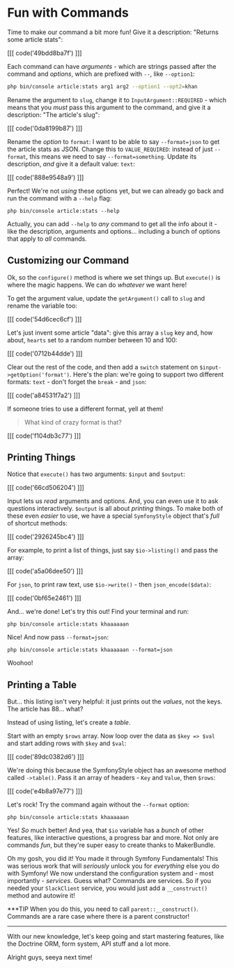 # Fun with Commands

Time to make our command a bit more fun! Give it a description: "Returns some
article stats":

[[[ code('49bdd8ba7f') ]]]

Each command can have *arguments* - which are strings passed after the command
and *options*, which are prefixed with `--`, like `--option1`:

```bash
php bin/console article:stats arg1 arg2 --option1 --opt2=khan
```

Rename the argument to `slug`, change it to `InputArgument::REQUIRED` - which
means that you *must* pass this argument to the command, and give it a description:
"The article's slug":

[[[ code('0da8199b87') ]]]

Rename the *option* to `format`: I want to be able to say `--format=json` to get
the article stats as JSON. Change this to `VALUE_REQUIRED`: instead of just `--format`,
this means we need to say `--format=something`. Update its description, *and*
give it a default value: `text`:

[[[ code('888e9548a9') ]]]

Perfect! We're not *using* these options yet, but we can already go back and run
the command with a `--help` flag:

```terminal
php bin/console article:stats --help
```

Actually, you can add `--help` to *any* command to get all the info about it - like
the description, arguments and options... including a bunch of options that apply
to *all* commands.

## Customizing our Command

Ok, so the `configure()` method is where we set things up. But `execute()` is where
the magic happens. We can do *whatever* we want here!

To get the argument value, update the `getArgument()` call to `slug` and rename
the variable too:

[[[ code('54d6cec6cf') ]]]

Let's just invent some article "data": give this array a `slug` key and, how about,
`hearts` set to a random number between 10 and 100:

[[[ code('0712b44dde') ]]]

Clear out the rest of the code, and then add a `switch` statement on
`$input->getOption('format')`. Here's the plan: we're going to support two different
formats: `text` - don't forget the `break` - and `json`:

[[[ code('a84531f7a2') ]]]

If someone tries to use a different format, yell at them!

> What kind of crazy format is that?

[[[ code('f104db3c77') ]]]

## Printing Things

Notice that `execute()` has two arguments: `$input` and `$output`:

[[[ code('66cd506204') ]]]

Input lets us *read* arguments and options. And, you can even use it to ask questions
interactively. `$output` is all about *printing* things. To make both of these
even *easier* to use, we have a special `SymfonyStyle` object that's *full* of
shortcut methods:

[[[ code('2926245bc4') ]]]

For example, to print a list of things, just say `$io->listing()` and pass the
array:

[[[ code('a5a06dee50') ]]]

For `json`, to print raw text, use `$io->write()` - then `json_encode($data)`:

[[[ code('0bf65e2461') ]]]

And... we're done! Let's try this out! Find your terminal and run:

```terminal
php bin/console article:stats khaaaaaan
```

Nice! And now pass `--format=json`:

```terminal-silent
php bin/console article:stats khaaaaaan --format=json
```

Woohoo!

## Printing a Table

But... this listing isn't very helpful: it just prints out the *values*, not the
keys. The article has 88... what?

Instead of using listing, let's create a *table*. 

Start with an empty `$rows` array. Now loop over the data as `$key => $val` and
start adding rows with `$key` and `$val`:

[[[ code('89dc0382d6') ]]]

We're doing this because the SymfonyStyle object has an awesome method called
`->table()`. Pass it an array of headers - `Key` and `Value`, then `$rows`:

[[[ code('e4b8a97e77') ]]]

Let's rock! Try the command again without the `--format` option:

```terminal-silent
php bin/console article:stats khaaaaaan
```

Yes! *So* much better! And yea, that `$io` variable has a *bunch* of other features,
like interactive questions, a progress bar and more. Not only are commands *fun*,
but they're super easy to create thanks to MakerBundle.

Oh my gosh, you did it! You made it through Symfony Fundamentals! This was serious
work that will *seriously* unlock you for *everything* else you do with Symfony!
We now understand the configuration system and - most importantly - *services*.
Guess what? Commands are services. So if you needed your `SlackClient` service,
you would just add a `__construct()` method and autowire it!

***TIP
When you do this, you need to call `parent::__construct()`. Commands are a rare
case where there is a parent constructor!
***

With our new knowledge, let's keep going and start mastering features, like the
Doctrine ORM, form system, API stuff and a lot more.

Alright guys, seeya next time!
